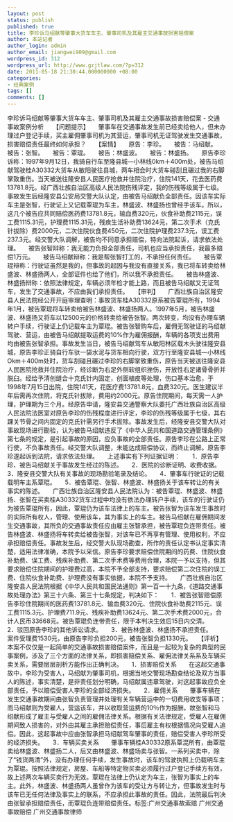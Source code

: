```yaml
---
layout: post
status: publish
published: true
title: 李珍诉马绍献等肇事大货车车主、肇事司机及其雇主交通事故损害赔偿案
author: 本站记者
author_login: admin
author_email: jiangwei909@gmail.com
wordpress_id: 312
wordpress_url: http://www.gzjtlaw.com/?p=312
date: 2011-05-18 21:30:44.000000000 +08:00
categories:
- 经典案例
tags: []
comments: []
---
```

李珍诉马绍献等肇事大货车车主、肇事司机及其雇主交通事故损害赔偿案 - 交通事故案例分析　　【问题提示】　　肇事车在交通事故发生前已经卖给他人，但未办理过户登记手续，买主雇佣肇事司机为其营运，肇事司机无证驾驶发生交通事故，损害赔偿责任最终如何承担？　　【案情】　　原告：李珍。　　被告：马绍献。　　被告：张智。　　被告：覃琨。　　被告：林盛波。　　被告：林盛扬。　　原告李珍诉称：1997年9月12日，我骑自行车至隆县城&mdash;小林线0km＋400m处，被告马绍献驾驶桂A30332大货车从敏阳驶往县城，两车相会时大货车碰刮且碾过我的右脚掌致重伤。当天被送往隆安县人民医疗抢救并住院治疗，住院141天，花去医药费13781.8元。经广西壮族自治区高级人民法院伤残评定，我的伤残等级属于七级。事故发生后经隆安县公安局交警大队认定，由被告马绍献负全部责任。因该车实际车主是张智，行驶证上又记载覃琨为车主，林盛波、林盛扬也曾经手该车。所以，这几个被告应共同赔偿医药费13781.8元，输血费320元，伙食补助费2115元，误工费1115.31元，护理费1115.31元，残疾生活补助费13624元，第二次手术（克氏针拔除）费2000元，二次住院伙食费450元，二次住院护理费237.3元，误工费237.3元。经交警大队调解，被告均不同意承担赔偿，特向法院起诉，请求依法处理。　　被告张智辩称：我无能力负担全部责任，司机也应当承担责任，我最多赔偿1万元。　　被告马绍献辩称：我是帮张智打工的，不承担任何责任。　　被告覃琨辩称：行驶证虽然是我的，但事故的起因与我没有直接关系，我已将车转卖给林盛波、林盛扬两人，全部证件也给了他们，所以我不承担责任。　　被告林盛波、林盛扬辩称：依照法律规定，车辆必须年检才能上路，而且被告马绍献又无证驾车，发生了交通事故，不应由我们承担责任。　　【审判】　　广西壮族自治区隆安县人民法院经公开开庭审理查明：事故货车桂A30332原系被告覃琨所有，1994年1月，被告覃琨将车转卖给被告林盛波、林盛扬两人。1997年5月，被告林盛波、林盛扬又将车以12500元的价格转卖给被告张智。两次转变，均没有办理车辆转户手续，行驶证上仍记载车主为覃琨。被告张智购车后，雇佣无驾驶证的马绍献驾驶、营运，由被告马绍献提取运费的10%作为雇佣报酬，车辆的各项支出费用均由被告张智承担。事故发生当日，被告马绍献驾车从敏阳林区载木头驶往隆安县城，原告李珍正骑自行车驮一袋水泥与货车相向行驶，双方行至隆安县城&mdash;小林线Okm＋400m处时，货车刮碰且碾过李珍的右脚掌致重伤，原告当天被送往隆安县人民医院抢救并住院治疗，经诊断为右足外侧软组织挫伤，开放性右足诸骨骨折并脱臼。经给予清创缝合十克氏针内固定，创面植皮等处理，伤口基本治愈，于1998年7月15日出院，住院141天，花医疗费13781.8元，血费320元。医生建议半年后需再次住院，将克氏针拔除，费用约2000元。原告住院期间，每天需一人护理，护理期为三个月。经原告申请，隆安县交通警察大队委托广西壮族自治区高级人民法院法医室对原告李珍的伤残程度进行评定，李珍的伤残等级属于七级，其右踝关节骨之间内固定的克氏针需另行手术拔除。事故发生后，经隆安县交警大队对事故现场进行勘验，认为被告马绍献违反了《中华人民共和国道路交通管理条例》第七条的规定，是引起事故的原因，应负事故的全部责任。原告李珍在公路上正常行使，不负事故责任。经交警大队调整，未能达成赔偿协议，而终止调解。原告李珍遂起诉到法院，请求依法处理。　　上述事实有下列证据证明：　　1．原告李珍、被告马绍献关于事故发生经过的陈述。　　2．医院的诊断证明、收费收据。　　3．隆安县交警大队有关事故的现场勘验笔录及结论。　　4．肇事车行驶证的记载载明车主系覃琨。　　5．被告覃琨、张智、林盛波、林盛扬关于该车转让的有关事实的陈述。　　广西壮族自治区隆安县人民法院认为：被告覃琨、林盛波、林盛扬、张智在买卖桂A30332货车过程中均没有依法办理转户手续，该车的行驶证仍为被告覃琨所有，因此，覃琨仍为该车法律上的车主。被告张智为该车发生事故时的实际所有权人，管理、使用该车，其为事实上的车主。被告马绍献在雇佣期间发生交通事故，其所负的交通事故责任应由雇主张智承担，被告覃琨负连带责任。被告林盛波、林盛扬将车转卖给被告张智，对该车已不再享有管理、使用权利，不应承担赔偿责任。事故发生后，经交警大队现场勘查，所作的责任认定书认定事实清楚，适用法律准确，本院予以采信。原告李珍要求赔偿住院期间的药费、住院伙食补助费、误工费、残疾补助费、第二次手术费等费用合理，本院一予以支持，但其要求赔偿住院期间的护理费过高，本院不予全部支持，要求赔偿第二次住院的误工费、住院伙食补助费、护理费没有事实依据，本院不予支持。　　广西壮族自治区隆安县人民法院根据《中华人民共和国民法通则》第一百一十九条，《道路交通事故处理办法》第三十六条、第三十七条规定，判决如下：　　1．被告张智赔偿原告李珍住院期间的医药费13781.8元、输血费320元、住院伙食补助费2115元、误工费1115.3元、护理费711.9元、残疾补助费13624元、第二次手术费2000元，合计人民币33668元。被告覃琨负连带责任，限于本判决生效后15日内交清。　　2．驳回原告李珍的其他诉讼请求。　　3．被告林盛波、林盛扬不承担责任。　　案件受理费1530元，由原告李珍负担200元，被告张智负担1330元。　　【评析】　　本案不仅仅是一起简单的交通事故损害赔偿案件，而且是一起较为复杂的典型的民事案例，涉及了三个方面的法律关系，即损害赔偿关系、雇佣法律关系系及车辆买卖关系，需要层层剖析方能作出正确判决。　　1．损害赔偿关系　　在这起交通事故中，李珍为受害人，马绍献为肇事司机，根据当地交警现场勘查结论及双方当事人的陈述，事实清楚，是非责任划分明确，马绍献属违章驾驶，对这起事故应负全部责任，予以赔偿受害人李珍的全部经济损失。　　2．雇佣关系　　肇事车辆在发生交通事故期间由张智负责管理并处理有关车辆营运中的一切费用收支等事项；而马绍献则为受雇人，营运该车，并以收取营运费的10％作为报酬，故张智和马绍献形成了雇主与受雇人之间的雇佣法律关系。根据有关法律规定，受雇人在雇佣期间致人损害的，对外由其雇主承担赔偿责任，事后雇主有权根据情况向受雇人追偿。因此，这起事故中应由张智承担马绍献驾车肇事的责任，赔偿受害人李珍所受的经济损失。　　3．车辆买卖关系　　肇事车辆桂A30332原系覃混所有，由覃琨卖给林盛波、林盛扬二人，后又由林盛波、林盛场卖与张智。一系列买卖中，除了&ldquo;钱货两清&rdquo;外，没有办理任何手续，发生事故时，该车的驾驶执照上仍载明车主为覃琨。按照法律规定，房屋、车船等特定物买卖必须履行过户登记手续方有效，故上述两次车辆买卖行为无效。覃琨在法律上仍认定为车主，张智为事实上的车主。此外，林盛波、林盛扬两人虽曾作为该车的受让方与转让方，但事故发生时与该车已无任何法律及事实上的联系，不应承担此事故的责任。因此，法院最后判决由张智承担赔偿责任，而覃琨负连带赔偿责任。标签:广州交通事故索赔 广州交通事故赔偿 广州交通事故律师
